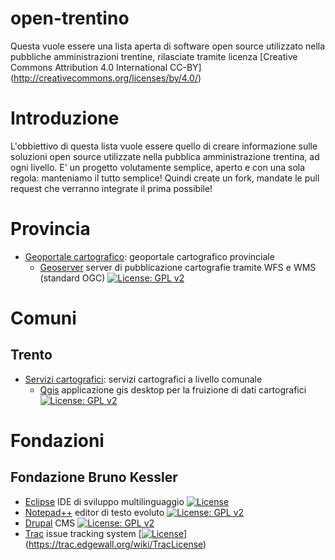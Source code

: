 # open-trentino
Questa vuole essere una lista aperta di software open source utilizzato nella pubbliche amministrazioni trentine, rilasciate tramite licenza [Creative Commons Attribution 4.0 International CC-BY] (http://creativecommons.org/licenses/by/4.0/)

# Introduzione
L'obbiettivo di questa lista vuole essere quello di creare informazione sulle soluzioni open source utilizzate nella pubblica amministrazione trentina, ad ogni livello.
E' un progetto volutamente semplice, aperto e con una sola regola: manteniamo il tutto semplice! Quindi create un fork, mandate le pull request che verranno integrate il prima possibile!

# Provincia

* [Geoportale cartografico](http://www.territorio.provincia.tn.it/portal/server.pt/community/cartografia_di_base/260/cartografia_di_base/19024): geoportale cartografico provinciale
  * [Geoserver](http://www.geoserver.org)  server di pubblicazione cartografie tramite WFS e WMS (standard OGC) [![License: GPL v2](https://img.shields.io/badge/License-GPL%20v2-blue.svg)](https://img.shields.io/badge/License-GPL%20v2-blue.svg)

# Comuni

## Trento

* [Servizi cartografici](http://www.comune.trento.it/Aree-tematiche/Cartografia/Servizi-WMS-e-WFS/Come-collegarsi): servizi cartografici a livello comunale
  * [Qgis](http://qgis.org) applicazione gis desktop per la fruizione di dati cartografici [![License: GPL v2](https://img.shields.io/badge/License-GPL%20v2-blue.svg)](https://img.shields.io/badge/License-GPL%20v2-blue.svg)

# Fondazioni

## Fondazione Bruno Kessler

* [Eclipse](http://www.eclipse.org) IDE di sviluppo multilinguaggio  [![License](https://img.shields.io/badge/License-EPL%201.0-red.svg)](https://opensource.org/licenses/EPL-1.0) 
* [Notepad++](https://notepad-plus-plus.org/) editor di testo evoluto [![License: GPL v2](https://img.shields.io/badge/License-GPL%20v2-blue.svg)](https://img.shields.io/badge/License-GPL%20v2-blue.svg)
* [Drupal](https://www.drupal.org/) CMS [![License: GPL v2](https://img.shields.io/badge/License-GPL%20v2-blue.svg)](https://img.shields.io/badge/License-GPL%20v2-blue.svg)
* [Trac](https://trac.edgewall.org/) issue tracking system [[![License](https://img.shields.io/badge/License-BSD%203--Clause-blue.svg)](https://opensource.org/licenses/BSD-3-Clause)] (https://trac.edgewall.org/wiki/TracLicense)
